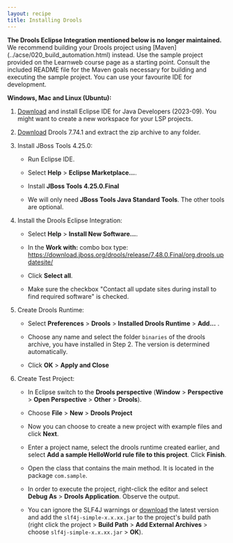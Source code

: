 ```yaml
---
layout: recipe
title: Installing Drools
---
```


<div class="tip" markdown="1">
   <b>The Drools Eclipse Integration mentioned below is no longer maintained.</b> We recommend building your Drools project using [Maven](../acse/020_build_automation.html) instead. Use the sample project provided on the Learnweb course page as a starting point. Consult the included README file for the Maven goals necessary for building and executing the sample project. You can use your favourite IDE for development.
</div>

**Windows, Mac and Linux (Ubuntu):**

1. [Download](https://www.eclipse.org/downloads/packages/release/2023-09/r/eclipse-ide-java-developers) and install Eclipse IDE for Java Developers (2023-09). You might want to create a new workspace for your LSP projects.

2. [Download](https://download.jboss.org/drools/release/7.74.1.Final/droolsjbpm-integration-distribution-7.74.1.Final.zip) Drools 7.74.1 and extract the zip archive to any folder.

3. Install JBoss Tools 4.25.0:

   * Run Eclipse IDE.

   * Select **Help** > **Eclipse Marketplace...**.
   
   * Install **JBoss Tools 4.25.0.Final**

   * We will only need **JBoss Tools Java Standard Tools**. The other tools are optional.
   
4. Install the Drools Eclipse Integration:

   * Select **Help** > **Install New Software...**.
   
   * In the **Work with:** combo box type: https://download.jboss.org/drools/release/7.48.0.Final/org.drools.updatesite/
   
   * Click **Select all**.

   * Make sure the checkbox "Contact all update sites during install to find required software" is checked.

5. Create Drools Runtime:
   
   * Select **Preferences** > **Drools** > **Installed Drools Runtime** > **Add...** .
   
   * Choose any name and select the folder `binaries` of the drools archive, you have installed in Step 2. The version is determined automatically.
   
   * Click **OK** > **Apply and Close** 

6. Create Test Project:

   * In Eclipse switch to the **Drools perspective** (**Window** > **Perspective** > **Open Perspective** > **Other** > **Drools**).
   
   * Choose **File** > **New** > **Drools Project**
	
   * Now you can choose to create a new project with example files and click **Next**.
	
   * Enter a project name, select the drools runtime created earlier, and select **Add a sample HelloWorld rule file to this project**. Click **Finish**.
	
   * Open the class that contains the main method. It is located in the package `com.sample`.
   
   * In order to execute the project, right-click the editor and select **Debug As** > **Drools Application**. Observe the output. 
    
   * You can ignore the SLF4J warnings or [download](https://www.slf4j.org/download.html) the latest version and add the `slf4j-simple-x.x.xx.jar` to the project's build path (right click the project > **Build Path** > **Add External Archives** > choose `slf4j-simple-x.x.xx.jar` > **OK**).


